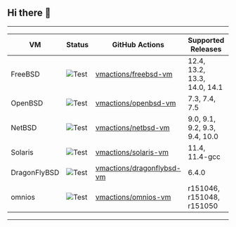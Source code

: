 ## Hi there 👋

---------------------------------------------------------------------------------------------------------------------------------------------------------------------------------------------------------------------------------------------------
| VM      |      Status          |  GitHub Actions                                |                                           Supported Releases                                        |        Debug Shell              |   Builder  
|---------|----------------------|------------------------------------------------|-------------------------------------------------------------|------------------------|-------------------------------------------------------------------------
| FreeBSD | ![Test](https://github.com/vmactions/freebsd-vm/workflows/Test/badge.svg) | [vmactions/freebsd-vm](https://github.com/vmactions/freebsd-vm) |  12.4, 13.2, 13.3, 14.0, 14.1 |[shell-freebsd](https://github.com/vmactions/shell-freebsd) | [freebsd-builder](https://github.com/vmactions/freebsd-builder)  |
| OpenBSD |  ![Test](https://github.com/vmactions/openbsd-vm/workflows/Test/badge.svg) | [vmactions/openbsd-vm](https://github.com/vmactions/openbsd-vm) |7.3, 7.4, 7.5 | [shell-openbsd](https://github.com/vmactions/shell-openbsd) | [openbsd-builder](https://github.com/vmactions/openbsd-builder)  |
| NetBSD  | ![Test](https://github.com/vmactions/netbsd-vm/workflows/Test/badge.svg) | [vmactions/netbsd-vm](https://github.com/vmactions/netbsd-vm)  |  9.0, 9.1, 9.2, 9.3, 9.4, 10.0 |[shell-netbsd](https://github.com/vmactions/shell-netbsd)   | [netbsd-builder](https://github.com/vmactions/netbsd-builder)  |
| Solaris | ![Test](https://github.com/vmactions/solaris-vm/workflows/Test/badge.svg) | [vmactions/solaris-vm](https://github.com/vmactions/solaris-vm)|  11.4, 11.4-gcc | [shell-solaris](https://github.com/vmactions/shell-solaris) | [solaris-builder](https://github.com/vmactions/solaris-builder)  |
| DragonFlyBSD | ![Test](https://github.com/vmactions/dragonflybsd-vm/workflows/Test/badge.svg) | [vmactions/dragonflybsd-vm](https://github.com/vmactions/dragonflybsd-vm)|  6.4.0 | [shell-dragonflybsd](https://github.com/vmactions/shell-dragonflybsd) | [dragonflybsd-builder](https://github.com/vmactions/dragonflybsd-builder)  |
| omnios | ![Test](https://github.com/vmactions/omnios-vm/workflows/Test/badge.svg) | [vmactions/omnios-vm](https://github.com/vmactions/omnios-vm)|  r151046, r151048, r151050 | [shell-omnios](https://github.com/vmactions/shell-omnios) | [omnios-builder](https://github.com/vmactions/omnios-builder)  |
-------------------------------------------------------------------------------------------------------------------------------------------------------------------








